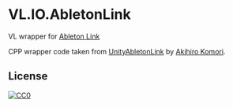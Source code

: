 # VL.IO.AbletonLink

VL wrapper for [Ableton Link](https://github.com/Ableton/link)


CPP wrapper code taken from [UnityAbletonLink](https://github.com/comoc/UnityAbletonLink) by [Akihiro Komori](https://github.com/comoc).


## License

[![CC0](http://i.creativecommons.org/p/zero/1.0/88x31.png "CC0")](http://creativecommons.org/publicdomain/zero/1.0/deed)
